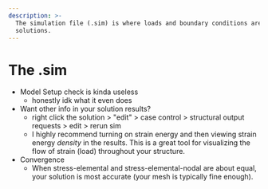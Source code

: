 ```yaml
---
description: >-
  The simulation file (.sim) is where loads and boundary conditions are added to
  solutions.
---
```


# The .sim

* Model Setup check is kinda useless
  * honestly idk what it even does
* Want other info in your solution results?
  * right click the solution > "edit" > case control > structural output requests > edit > rerun sim
  * I highly recommend turning on strain energy and then viewing strain energy _density_ in the results. This is a great tool for visualizing the flow of strain (load) throughout your structure.
* Convergence
  * When stress-elemental and stress-elemental-nodal are about equal, your solution is most accurate (your mesh is typically fine enough).
